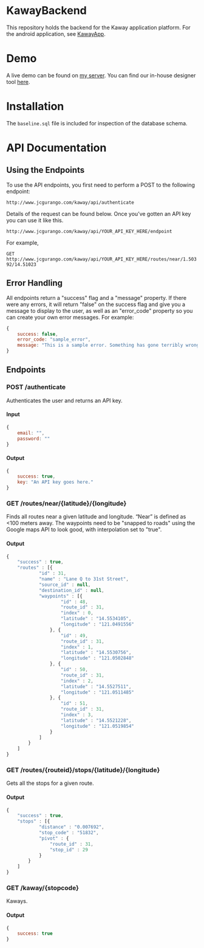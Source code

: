 # KawayBackend
This repository holds the backend for the Kaway application platform. For the android application, see [KawayApp](https://github.com/GlobePH/KawayApp).

# Demo
A live demo can be found on [my server](http://www.jcgurango.com/kaway/). You can find our in-house designer tool [here](http://www.jcgurango.com/kaway/designer).

# Installation
The `baseline.sql` file is included for inspection of the database schema.

# API Documentation
## Using the Endpoints
To use the API endpoints, you first need to perform a POST to the following endpoint:

`http://www.jcgurango.com/kaway/api/authenticate`

Details of the request can be found below. Once you’ve gotten an API key you can use it like this.

`http://www.jcgurango.com/kaway/api/YOUR_API_KEY_HERE/endpoint`

For example,

`GET http://www.jcgurango.com/kaway/api/YOUR_API_KEY_HERE/routes/near/1.50392/14.51023`

## Error Handling
All endpoints return a "success" flag and a "message" property. If there were any errors, it will return "false" on the success flag and give you a message to display to the user, as well as an "error_code" property so you can create your own error messages. For example:

```js
{
	success: false,
	error_code: "sample_error",
	message: "This is a sample error. Something has gone terribly wrong."
}
```

## Endpoints
### POST /authenticate
Authenticates the user and returns an API key.

#### Input
```js
{
	email: "",
	password: ""
}
```

#### Output
```js
{
	success: true,
	key: "An API key goes here."
}
```

### GET /routes/near/{latitude}/{longitude}
Finds all routes near a given latitude and longitude. “Near” is defined as <100 meters away. The waypoints need to be "snapped to roads" using the Google maps API to look good, with interpolation set to "true".

#### Output
```js
{
	"success" : true,
	"routes" : [{
			"id" : 31,
			"name" : "Lane Q to 31st Street",
			"source_id" : null,
			"destination_id" : null,
			"waypoints" : [{
					"id" : 48,
					"route_id" : 31,
					"index" : 0,
					"latitude" : "14.5534105",
					"longitude" : "121.0491556"
				}, {
					"id" : 49,
					"route_id" : 31,
					"index" : 1,
					"latitude" : "14.5530756",
					"longitude" : "121.0502848"
				}, {
					"id" : 50,
					"route_id" : 31,
					"index" : 2,
					"latitude" : "14.5527511",
					"longitude" : "121.0511485"
				}, {
					"id" : 51,
					"route_id" : 31,
					"index" : 3,
					"latitude" : "14.5521228",
					"longitude" : "121.0519854"
				}
			]
		}
	]
}

```

### GET /routes/{routeid}/stops/{latitude}/{longitude}
Gets all the stops for a given route.

#### Output
```js
{
	"success" : true,
	"stops" : [{
			"distance" : "0.007692",
			"stop_code" : "51832",
			"pivot" : {
				"route_id" : 31,
				"stop_id" : 29
			}
		}
	]
}
```

### GET /kaway/{stopcode}
Kaways.

#### Output
```js
{
	success: true
}
```